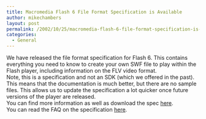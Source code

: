 ```yaml
---
title: Macromedia Flash 6 File Format Specification is Available
author: mikechambers
layout: post
permalink: /2002/10/25/macromedia-flash-6-file-format-specification-is-available/
categories:
  - General
---
```



We have released the file format specification for Flash 6. This contains everything you need to know to create your own SWF file to play within the Flash player, including information on the FLV video format.  
Note, this is a specification and not an SDK (which we offered in the past). This means that the documentation is much better, but there are no sample files. This allows us to update the specification a lot quicker once future versions of the player are released.  
You can find more information as well as download the spec [here][1].  
You can read the FAQ on the specification [here][2].

 [1]: http://www.macromedia.com/software/flash/open/licensing/fileformat/
 [2]: http://www.macromedia.com/software/flash/open/licensing/fileformat/faq.html